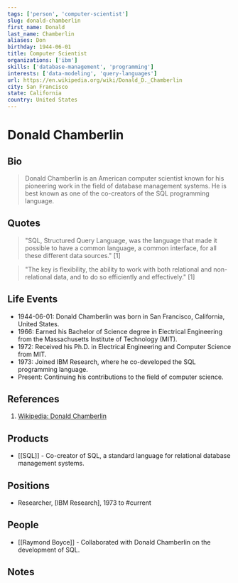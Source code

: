```yaml
---
tags: ['person', 'computer-scientist']
slug: donald-chamberlin
first_name: Donald
last_name: Chamberlin
aliases: Don
birthday: 1944-06-01
title: Computer Scientist
organizations: ['ibm']
skills: ['database-management', 'programming']
interests: ['data-modeling', 'query-languages']
url: https://en.wikipedia.org/wiki/Donald_D._Chamberlin
city: San Francisco
state: California
country: United States
---
```


# Donald Chamberlin

## Bio

> Donald Chamberlin is an American computer scientist known for his pioneering work in the field of database management systems. He is best known as one of the co-creators of the SQL programming language.

## Quotes

> "SQL, Structured Query Language, was the language that made it possible to have a common language, a common interface, for all these different data sources." [1]

> "The key is flexibility, the ability to work with both relational and non-relational data, and to do so efficiently and effectively." [1]

## Life Events

- 1944-06-01: Donald Chamberlin was born in San Francisco, California, United States.
- 1966: Earned his Bachelor of Science degree in Electrical Engineering from the Massachusetts Institute of Technology (MIT).
- 1972: Received his Ph.D. in Electrical Engineering and Computer Science from MIT.
- 1973: Joined IBM Research, where he co-developed the SQL programming language.
- Present: Continuing his contributions to the field of computer science.

## References

1. [Wikipedia: Donald Chamberlin](https://en.wikipedia.org/wiki/Donald_D._Chamberlin)

## Products

- [[SQL]] - Co-creator of SQL, a standard language for relational database management systems.

## Positions

- Researcher, [IBM Research], 1973 to #current

## People

- [[Raymond Boyce]] - Collaborated with Donald Chamberlin on the development of SQL.

## Notes







